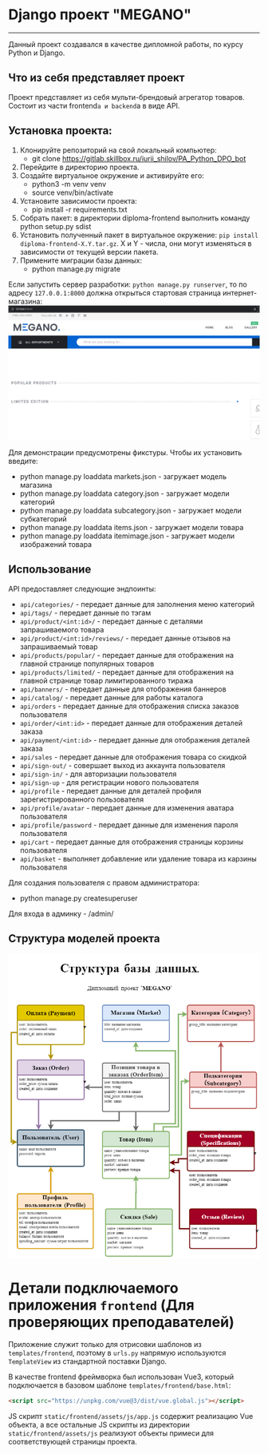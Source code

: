 # **Django проект "MEGANO"**
___

Данный проект создавался в качестве дипломной работы, по курсу Python и Django.

## Что из себя представляет проект
Проект представляет из себя мульти-брендовый агрегатор товаров. Состоит из части frontend`a и backend`a в виде API.

## Установка проекта:
1. Клонируйте репозиторий на свой локальный компьютер:
   + git clone https://gitlab.skillbox.ru/iurii_shilov/PA_Python_DPO_bot
2. Перейдите в директорию проекта. 
3. Создайте виртуальное окружение и активируйте его:
   + python3 -m venv venv
   + source venv/bin/activate
4. Установите зависимости проекта:
   + pip install -r requirements.txt
5. Собрать пакет: в директории diploma-frontend выполнить команду python setup.py sdist
6. Установить полученный пакет в виртуальное окружение: `pip install diploma-frontend-X.Y.tar.gz`. X и Y - числа, они могут изменяться в зависимости от текущей версии пакета.
7. Примените миграции базы данных:
   + python manage.py migrate

Если запустить сервер разработки: `python manage.py runserver`, то по адресу `127.0.0.1:8000` должна открыться стартовая страница интернет-магазина:
![image](./root-page.png)

Для демонстрации предусмотрены фикстуры. Чтобы их установить введите:
   + python manage.py loaddata markets.json - загружает модель магазина
   + python manage.py loaddata category.json - загружает модели категорий
   + python manage.py loaddata subcategory.json - загружает модели субкатегорий
   + python manage.py loaddata items.json - загружает модели товара
   + python manage.py loaddata itemimage.json - загружает модели изображений товара

## Использование

API предоставляет следующие эндпоинты:
- `api/categories/` - передает данные для заполнения меню категорий
- `api/tags/` - передает данные по тэгам
- `api/product/<int:id>/` - передает данные с деталями запрашиваемого товара
- `api/product/<int:id>/reviews/` - передает данные отзывов на запрашиваемый товар
- `api/products/popular/` - передает данные для отображения на главной странице популярных товаров
- `api/products/limited/` - передает данные для отображения на главной странице товар лимитированного тиража
- `api/banners/` - передает данные для отображения баннеров
- `api/catalog/` - передает данные для работы каталога
- `api/orders` - передает данные для отображения списка заказов пользователя
- `api/order/<int:id>` - передает данные для отображения деталей заказа
- `api/payment/<int:id>` - передает данные для отображения деталей заказа
- `api/sales` - передает данные для отображения товара со скидкой
- `api/sign-out/` - совершает выход из аккаунта пользователя
- `api/sign-in/` - для авторизации пользователя
- `api/sign-up` - для регистрации нового пользователя
- `api/profile` - передает данные для деталей профиля зарегистрированного пользователя
- `api/profile/avatar` - передает данные для изменения аватара пользователя
- `api/profile/password` - передает данные для изменения пароля пользователя
- `api/cart` - передает данные для отображения страницы корзины пользователя
- `api/basket` - выполняет добавление или удаление товара из карзины пользователя

Для создания пользователя с правом администратора:
- python manage.py createsuperuser

Для входа в админку - /admin/

## Структура моделей проекта
![image](./Models_schem.png)

# Детали подключаемого приложения `frontend` (Для проверяющих преподавателей)
Приложение служит только для отрисовки шаблонов из `templates/frontend`, поэтому в `urls.py` напрямую 
используются `TemplateView` из стандартной поставки Django.

В качестве frontend фреймворка был использован Vue3, который подключается в базовом шаблоне `templates/frontend/base.html`:
```html
<script src="https://unpkg.com/vue@3/dist/vue.global.js"></script>
```
JS скрипт `static/frontend/assets/js/app.js` содержит реализацию Vue объекта, а все остальные JS скрипты из 
директории `static/frontend/assets/js` реализуют объекты примеси для соответствующей страницы проекта.
